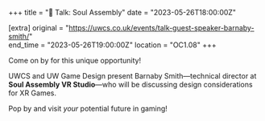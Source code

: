 +++
title = "🎤 Talk: Soul Assembly"
date = "2023-05-26T18:00:00Z"

[extra]
original = "https://uwcs.co.uk/events/talk-guest-speaker-barnaby-smith/"    
end_time = "2023-05-26T19:00:00Z"
location = "OC1.08"
+++

Come on by for this unique opportunity! 

UWCS and UW Game Design present Barnaby Smith—technical director at **Soul Assembly VR Studio**—who will be discussing design considerations for XR Games. 

Pop by and visit *your* potential future in gaming!
